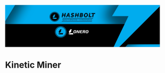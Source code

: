 <img src="https://raw.githubusercontent.com/Mentors4EDU/Images/master/banner.png">

# Kinetic Miner
